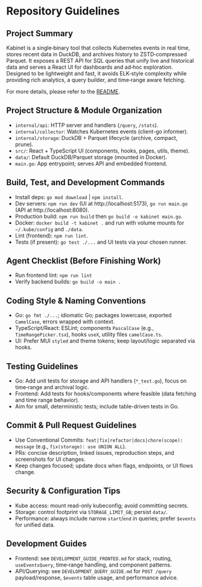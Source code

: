 # Repository Guidelines

## Project Summary
Kabinet is a single‑binary tool that collects Kubernetes events in real time, stores recent data in DuckDB, and archives history to ZSTD‑compressed Parquet. It exposes a REST API for SQL queries that unify live and historical data and serves a React UI for dashboards and ad‑hoc exploration. Designed to be lightweight and fast, it avoids ELK‑style complexity while providing rich analytics, a query builder, and time‑range aware fetching.

For more details, please refer to the [README](README.md).

## Project Structure & Module Organization
- `internal/api`: HTTP server and handlers (`/query`, `/stats`).
- `internal/collector`: Watches Kubernetes events (client-go informer).
- `internal/storage`: DuckDB + Parquet lifecycle (archive, compact, prune).
- `src/`: React + TypeScript UI (components, hooks, pages, utils, theme).
- `data/`: Default DuckDB/Parquet storage (mounted in Docker).
- `main.go`: App entrypoint; serves API and embedded frontend.

## Build, Test, and Development Commands
- Install deps: `go mod download` | `npm install`.
- Dev servers: `npm run dev` (UI at http://localhost:5173), `go run main.go` (API at http://localhost:8080).
- Production build: `npm run build` then `go build -o kabinet main.go`.
- Docker: `docker build -t kabinet .` and run with volume mounts for `~/.kube/config` and `./data`.
- Lint (frontend): `npm run lint`.
- Tests (if present): `go test ./...` and UI tests via your chosen runner.

## Agent Checklist (Before Finishing Work)
- Run frontend lint: `npm run lint`
- Verify backend builds: `go build -o main .`

## Coding Style & Naming Conventions
- Go: `go fmt ./...`; idiomatic Go; packages lowercase, exported `CamelCase`, errors wrapped with context.
- TypeScript/React: ESLint; components `PascalCase` (e.g., `TimeRangePicker.tsx`), hooks `useX`, utility files `camelCase.ts`.
- UI: Prefer MUI `styled` and theme tokens; keep layout/logic separated via hooks.

## Testing Guidelines
- Go: Add unit tests for storage and API handlers (`*_test.go`), focus on time‑range and archival logic.
- Frontend: Add tests for hooks/components where feasible (data fetching and time range behavior).
- Aim for small, deterministic tests; include table-driven tests in Go.

## Commit & Pull Request Guidelines
- Use Conventional Commits: `feat|fix|refactor|docs|chore(scope): message` (e.g., `fix(storage): use UNION ALL`).
- PRs: concise description, linked issues, reproduction steps, and screenshots for UI changes.
- Keep changes focused; update docs when flags, endpoints, or UI flows change.

## Security & Configuration Tips
- Kube access: mount read-only kubeconfig; avoid committing secrets.
- Storage: control footprint via `STORAGE_LIMIT_GB`; persist `data/`.
- Performance: always include narrow `start`/`end` in queries; prefer `$events` for unified data.

## Development Guides
- Frontend: see `DEVELOPMENT_GUIDE_FRONTED.md` for stack, routing, `useEventsQuery`, time‑range handling, and component patterns.
- API/Querying: see `DEVELOPMENT_QUERY_GUIDE.md` for `POST /query` payload/response, `$events` table usage, and performance advice.
